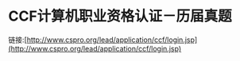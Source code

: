 # CCF计算机职业资格认证－历届真题
链接:[http://www.cspro.org/lead/application/ccf/login.jsp](http://www.cspro.org/lead/application/ccf/login.jsp)
